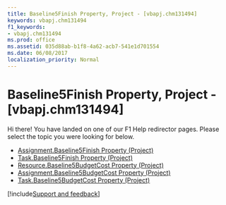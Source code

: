 ```yaml
---
title: Baseline5Finish Property, Project - [vbapj.chm131494]
keywords: vbapj.chm131494
f1_keywords:
- vbapj.chm131494
ms.prod: office
ms.assetid: 035d88ab-b1f8-4a62-acb7-541e1d701554
ms.date: 06/08/2017
localization_priority: Normal
---
```



# Baseline5Finish Property, Project - [vbapj.chm131494]

Hi there! You have landed on one of our F1 Help redirector pages. Please select the topic you were looking for below.

- [Assignment.Baseline5Finish Property (Project)](https://msdn.microsoft.com/library/210c4b18-119d-5bdd-20ff-8a27e6c03fc1%28Office.15%29.aspx)
- [Task.Baseline5Finish Property (Project)](https://msdn.microsoft.com/library/1068ad0d-9fe1-d579-6998-be4f7ce6bb62%28Office.15%29.aspx)
- [Resource.Baseline5BudgetCost Property (Project)](https://msdn.microsoft.com/library/aaa52ddf-7147-3b69-beed-687deff926d1%28Office.15%29.aspx)
- [Assignment.Baseline5BudgetCost Property (Project)](https://msdn.microsoft.com/library/af5f4183-4db9-9f83-2a13-9ff8cb66df3e%28Office.15%29.aspx)
- [Task.Baseline5BudgetCost Property (Project)](https://msdn.microsoft.com/library/50837585-9ccb-4e77-da69-be1d2ad15fcb%28Office.15%29.aspx)

[!include[Support and feedback](~/includes/feedback-boilerplate.md)]